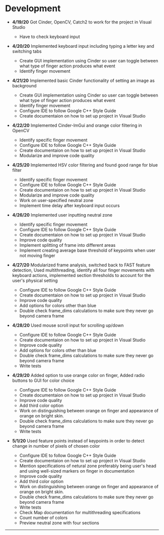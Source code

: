 # Development

 - **4/19/20** Got Cinder, OpenCV, Catch2 to work for the project in Visual Studio
   - Have to check keyboard input

- **4/20/20** Implemented keyboard input including typing a letter key and switching tabs
  - Create GUI implementation using Cinder so user can toggle between what type of finger action produces what event
  - Identify finger movement

- **4/21/20** Implemented basic Cinder functionality of setting an image as background
  - Create GUI implementation using Cinder so user can toggle between what type of finger action produces what event
  - Identify finger movement
  - Configure IDE to follow Google C++ Style Guide
  - Create documentaion on how to set up project in Visual Studio

- **4/22/20** Implemented Cinder-ImGui and orange color filtering in OpenCV
  - Identify specific finger movement
  - Configure IDE to follow Google C++ Style Guide
  - Create documentaion on how to set up project in Visual Studio
  - Modularize and improve code quality

- **4/25/20** Implemented HSV color filtering and found good range for blue filter
  - Identify specific finger movement
  - Configure IDE to follow Google C++ Style Guide
  - Create documentaion on how to set up project in Visual Studio
  - Modularize and improve code quality
  - Work on user-specified neutral zone
  - Implement time delay after keyboard input occurs

- **4/26/20** Implemented user inputting neutral zone
  - Identify specific finger movement
  - Configure IDE to follow Google C++ Style Guide
  - Create documentaion on how to set up project in Visual Studio
  - Improve code quality
  - Implement splitting of frame into different areas
  - Implement creating average base threshold of keypoints when user not moving finger

- **4/27/20** Modularized frame analysis, switched back to FAST feature detection, Used multithreading, identify all four finger movements with keyboard actions, implemented section thresholds to account for the user's physical setting
  - Configure IDE to follow Google C++ Style Guide
  - Create documentaion on how to set up project in Visual Studio
  - Improve code quality
  - Add options for colors other than blue
  - Double check frame_dims calculations to make sure they never go beyond camera frame

- **4/28/20** Used mouse scroll input for scrolling up/down
  - Configure IDE to follow Google C++ Style Guide
  - Create documentaion on how to set up project in Visual Studio
  - Improve code quality
  - Add options for colors other than blue
  - Double check frame_dims calculations to make sure they never go beyond camera frame
  - Write tests

- **4/29/20** Added option to use orange color on finger, Added radio buttons to GUI for color choice
  - Configure IDE to follow Google C++ Style Guide
  - Create documentaion on how to set up project in Visual Studio
  - Improve code quality
  - Add third color option
  - Work on distinguishing between orange on finger and appearance of orange on bright skin.
  - Double check frame_dims calculations to make sure they never go beyond camera frame
  - Write tests

- **5/1/20** Used feature points instead of keypoints in order to detect change in number of pixels of chosen color
  - Configure IDE to follow Google C++ Style Guide
  - Create documentaion on how to set up project in Visual Studio
  - Mention specifications of netural zone preferably being user's head and using well-sized markers on finger in documentation
  - Improve code quality
  - Add third color option
  - Work on distinguishing between orange on finger and appearance of orange on bright skin.
  - Double check frame_dims calculations to make sure they never go beyond camera frame
  - Write tests
  - Check Map documentation for multithreading specifications
  - Count number of colors
  - Preview neutral zone with four sections
---
